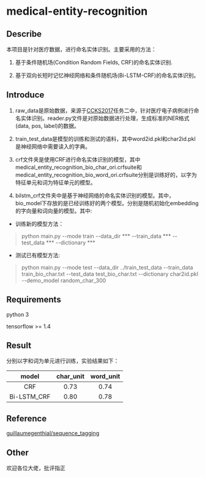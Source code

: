 # medical-entity-recognition
## Describe
本项目是针对医疗数据，进行命名实体识别。主要采用的方法：

1. 基于条件随机场(Condition Random Fields, CRF)的命名实体识别.

2. 基于双向长短时记忆神经网络和条件随机场(Bi-LSTM-CRF)的命名实体识别。

## Introduce
1. raw_data是原始数据，来源于[CCKS2017](http://www.ccks2017.com/en/index.php/sharedtask/)任务二中，针对医疗电子病例进行命名实体识别。reader.py文件是对原始数据进行处理，生成标准的NER格式(data, pos, label)的数据。

2. train_test_data是模型的训练和测试的语料，其中word2id.pkl和char2id.pkl是神经网络中需要读入的字典。

3. crf文件夹是使用CRF进行命名实体识别的模型，其中medical_entity_recognition_bio_char_ori.crfsuite和medical_entity_recognition_bio_word_ori.crfsuite分别是训练好的，以字为特征单元和词为特征单元的模型。

4. bilstm_crf文件夹中是基于神经网络的命名实体识别的模型。其中，bio_model下存放的是已经训练好的两个模型。分别是随机初始化embedding的字向量和词向量的模型。其中:
  - 训练新的模型方法：
> python main.py --mode train --data_dir *** --train_data *** --test_data *** --dictionary ***

  - 测试已有模型方法:
> python main.py --mode test --data_dir ../train_test_data --train_data train_bio_char.txt --test_data test_bio_char.txt --dictionary char2id.pkl --demo_model random_char_300

## Requirements
python 3

tensorflow >= 1.4

## Result
分别以字和词为单元进行训练，实验结果如下：

|model|char_unit|word_unit|
|:------:|:-----:|:-----:|
|CRF|0.73|0.74|
|Bi-LSTM_CRF|0.80|0.78|

## Reference
[guillaumegenthial/sequence_tagging](https://github.com/guillaumegenthial/sequence_tagging)

## Other
欢迎各位大佬，批评指正
